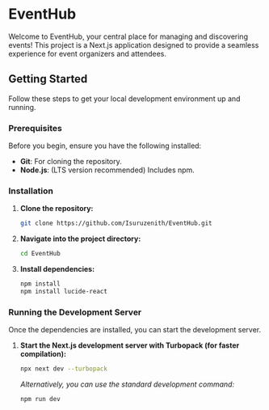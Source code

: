 # EventHub

Welcome to EventHub, your central place for managing and discovering events! This project is a Next.js application designed to provide a seamless experience for event organizers and attendees.

## Getting Started

Follow these steps to get your local development environment up and running.

### Prerequisites

Before you begin, ensure you have the following installed:

*   **Git**: For cloning the repository.
*   **Node.js**: (LTS version recommended) Includes npm.

### Installation

1.  **Clone the repository:**

    ```bash
    git clone https://github.com/Isuruzenith/EventHub.git
    ```

2.  **Navigate into the project directory:**

    ```bash
    cd EventHub
    ```

3.  **Install dependencies:**

    ```bash
    npm install
    npm install lucide-react
    ```

### Running the Development Server

Once the dependencies are installed, you can start the development server.

1.  **Start the Next.js development server with Turbopack (for faster compilation):**

    ```bash
    npx next dev --turbopack
    ```

    *Alternatively, you can use the standard development command:*

    ```bash
    npm run dev
    